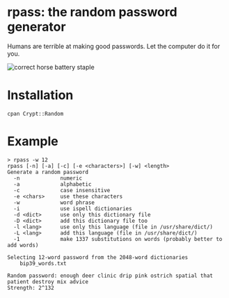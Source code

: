 # rpass: the random password generator

Humans are terrible at making good passwords.  Let the computer do it for you.

![correct horse battery staple](http://imgs.xkcd.com/comics/password_strength.png)

# Installation

    cpan Crypt::Random

# Example

    > rpass -w 12
    rpass [-n] [-a] [-c] [-e <characters>] [-w] <length>
    Generate a random password
      -n             numeric
      -a             alphabetic
      -c             case insensitive
      -e <chars>     use these characters
      -w             word phrase
      -i             use ispell dictionaries
      -d <dict>      use only this dictionary file
      -D <dict>      add this dictionary file too
      -l <lang>      use only this language (file in /usr/share/dict/)
      -L <lang>      add this language (file in /usr/share/dict/)
      -1             make 1337 substitutions on words (probably better to add words)

    Selecting 12-word password from the 2048-word dictionaries
	    bip39_words.txt

    Random password: enough deer clinic drip pink ostrich spatial that patient destroy mix advice 
    Strength: 2^132
